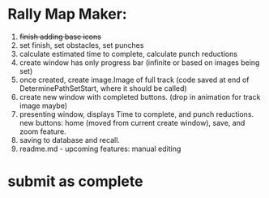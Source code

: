 # Rally Map Maker:

1. ~~finish adding base icons~~
2. set finish, set obstacles, set punches
3. calculate estimated time to complete, calculate punch reductions
4. create window has only progress bar (infinite or based on images being set)
5. once created,  create image.Image of full track (code saved at end of DeterminePathSetStart, where it should be called)
6. create new window with completed buttons. (drop in animation for track image maybe)
7. presenting window, displays Time to complete, and punch reductions. new buttons: home (moved from current create window), save, and zoom feature. 
8. saving to database and recall. 
9. readme.md - upcoming features: manual editing

# submit as complete



